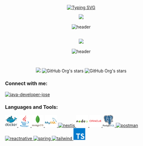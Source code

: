 <div align="center">

<a href="https://git.io/typing-svg"><img src="https://readme-typing-svg.herokuapp.com?font=Ubuntu&size=50&duration=2000&pause=1500&color=blue&multiline=false&width=660&height=120&lines=Hola+👋+soy+José+Pillado;+🔭+aprendí+Java+BackEnd+;+en+⭕+Oracle+|+Alura+Latam+;+checa+mis+proyectos+👇" alt="Typing SVG" /></a>

<img width="auto" height="auto" src="https://media.giphy.com/media/v1.Y2lkPTc5MGI3NjExMTU5MWYzYzFmY2UzYjQ5MjRkNTAxZDQ2NDdkZDllMTJiZjdlOTRiNSZjdD1n/jSUfGoWKZcVVnxJIq2/giphy.gif"/>
</br>

![header](https://capsule-render.vercel.app/api?type=waving&color=0:d411d6,100:00d4ff&height=120&section=header&text=Clon%20de%20Amazon&fontSize=70&animation=fadeIn&fontAlignY=38&descAlignY=51&descAlign=62)

</br>

<img width="auto" height="auto" src="[https://media.giphy.com/media/v1.Y2lkPTc5MGI3NjExMTU5MWYzYzFmY2UzYjQ5MjRkNTAxZDQ2NDdkZDllMTJiZjdlOTRiNSZjdD1n/jSUfGoWKZcVVnxJIq2/giphy.gif](https://media.giphy.com/media/v1.Y2lkPTc5MGI3NjExNGJiNGIzOTc4OTZmNTQxM2E0YmEwYzUwODZkMGNjNzY4N2M3NDQ1OCZlcD12MV9pbnRlcm5hbF9naWZzX2dpZklkJmN0PWc/vY42dHxBnJubvgb7aE/giphy.gif)"/>
</br>

![header](https://capsule-render.vercel.app/api?type=waving&color=0:d411d6,100:00d4ff&height=120&section=header&text=Hotel%20de%20Alura&fontSize=70&animation=fadeIn&fontAlignY=38&descAlignY=51&descAlign=62)

</br>

![](https://komarev.com/ghpvc/?username=QAJOSEP&label=PROFILE+VIEWS)  ![GitHub Org's stars](https://img.shields.io/github/stars/QAJOSEP?style=social)  ![GitHub Org's stars](https://img.shields.io/github/followers/QAJOSEP?style=social)

</div>
<h3 align="left">Connect with me:</h3>
<p align="left">
<a href="https://linkedin.com/in/java-developer-jose" target="blank"><img align="center" src="https://raw.githubusercontent.com/rahuldkjain/github-profile-readme-generator/master/src/images/icons/Social/linked-in-alt.svg" alt="java-developer-jose" height="30" width="40" /></a>
</p>

<h3 align="left">Languages and Tools:</h3>
<p align="left"> <a href="https://www.docker.com/" target="_blank" rel="noreferrer"> <img src="https://raw.githubusercontent.com/devicons/devicon/master/icons/docker/docker-original-wordmark.svg" alt="docker" width="40" height="40"/> </a>  <a href="https://www.java.com" target="_blank" rel="noreferrer"> <img src="https://raw.githubusercontent.com/devicons/devicon/master/icons/java/java-original.svg" alt="java" width="40" height="40"/> </a>  <a href="https://www.mongodb.com/" target="_blank" rel="noreferrer"> <img src="https://raw.githubusercontent.com/devicons/devicon/master/icons/mongodb/mongodb-original-wordmark.svg" alt="mongodb" width="40" height="40"/> </a> <a href="https://www.mysql.com/" target="_blank" rel="noreferrer"> <img src="https://raw.githubusercontent.com/devicons/devicon/master/icons/mysql/mysql-original-wordmark.svg" alt="mysql" width="40" height="40"/> </a> <a href="https://nextjs.org/" target="_blank" rel="noreferrer"> <img src="https://cdn.worldvectorlogo.com/logos/nextjs-2.svg" alt="nextjs" width="40" height="40"/> </a> <a href="https://nodejs.org" target="_blank" rel="noreferrer"> <img src="https://raw.githubusercontent.com/devicons/devicon/master/icons/nodejs/nodejs-original-wordmark.svg" alt="nodejs" width="40" height="40"/> </a> <a href="https://www.oracle.com/" target="_blank" rel="noreferrer"> <img src="https://raw.githubusercontent.com/devicons/devicon/master/icons/oracle/oracle-original.svg" alt="oracle" width="40" height="40"/> </a> <a href="https://www.postgresql.org" target="_blank" rel="noreferrer"> <img src="https://raw.githubusercontent.com/devicons/devicon/master/icons/postgresql/postgresql-original-wordmark.svg" alt="postgresql" width="40" height="40"/> </a> <a href="https://postman.com" target="_blank" rel="noreferrer"> <img src="https://www.vectorlogo.zone/logos/getpostman/getpostman-icon.svg" alt="postman" width="40" height="40"/> </a> <a href="https://reactnative.dev/" target="_blank" rel="noreferrer"> <img src="https://reactnative.dev/img/header_logo.svg" alt="reactnative" width="40" height="40"/> </a> <a href="https://spring.io/" target="_blank" rel="noreferrer"> <img src="https://www.vectorlogo.zone/logos/springio/springio-icon.svg" alt="spring" width="40" height="40"/> </a> <a href="https://tailwindcss.com/" target="_blank" rel="noreferrer"> <img src="https://www.vectorlogo.zone/logos/tailwindcss/tailwindcss-icon.svg" alt="tailwind" width="40" height="40"/> </a> <a href="https://www.typescriptlang.org/" target="_blank" rel="noreferrer"> <img src="https://raw.githubusercontent.com/devicons/devicon/master/icons/typescript/typescript-original.svg" alt="typescript" width="40" height="40"/> </a> </p>
